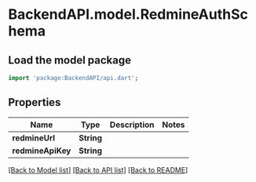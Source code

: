 # BackendAPI.model.RedmineAuthSchema

## Load the model package

```dart
import 'package:BackendAPI/api.dart';
```

## Properties

 Name              | Type       | Description | Notes 
-------------------|------------|-------------|-------
 **redmineUrl**    | **String** |             |
 **redmineApiKey** | **String** |             |

[[Back to Model list]](../README.md#documentation-for-models) [[Back to API list]](../README.md#documentation-for-api-endpoints) [[Back to README]](../README.md)


